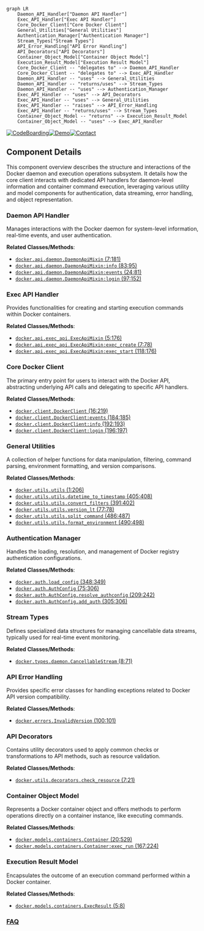```mermaid
graph LR
    Daemon_API_Handler["Daemon API Handler"]
    Exec_API_Handler["Exec API Handler"]
    Core_Docker_Client["Core Docker Client"]
    General_Utilities["General Utilities"]
    Authentication_Manager["Authentication Manager"]
    Stream_Types["Stream Types"]
    API_Error_Handling["API Error Handling"]
    API_Decorators["API Decorators"]
    Container_Object_Model["Container Object Model"]
    Execution_Result_Model["Execution Result Model"]
    Core_Docker_Client -- "delegates to" --> Daemon_API_Handler
    Core_Docker_Client -- "delegates to" --> Exec_API_Handler
    Daemon_API_Handler -- "uses" --> General_Utilities
    Daemon_API_Handler -- "returns/uses" --> Stream_Types
    Daemon_API_Handler -- "uses" --> Authentication_Manager
    Exec_API_Handler -- "uses" --> API_Decorators
    Exec_API_Handler -- "uses" --> General_Utilities
    Exec_API_Handler -- "raises" --> API_Error_Handling
    Exec_API_Handler -- "returns/uses" --> Stream_Types
    Container_Object_Model -- "returns" --> Execution_Result_Model
    Container_Object_Model -- "uses" --> Exec_API_Handler
```
[![CodeBoarding](https://img.shields.io/badge/Generated%20by-CodeBoarding-9cf?style=flat-square)](https://github.com/CodeBoarding/GeneratedOnBoardings)[![Demo](https://img.shields.io/badge/Try%20our-Demo-blue?style=flat-square)](https://www.codeboarding.org/demo)[![Contact](https://img.shields.io/badge/Contact%20us%20-%20contact@codeboarding.org-lightgrey?style=flat-square)](mailto:contact@codeboarding.org)

## Component Details

This component overview describes the structure and interactions of the Docker daemon and execution operations subsystem. It details how the core client interacts with dedicated API handlers for daemon-level information and container command execution, leveraging various utility and model components for authentication, data streaming, error handling, and object representation.

### Daemon API Handler
Manages interactions with the Docker daemon for system-level information, real-time events, and user authentication.


**Related Classes/Methods**:

- <a href="https://github.com/docker/docker-py/blob/master/docker/api/daemon.py#L7-L181" target="_blank" rel="noopener noreferrer">`docker.api.daemon.DaemonApiMixin` (7:181)</a>
- <a href="https://github.com/docker/docker-py/blob/master/docker/api/daemon.py#L83-L95" target="_blank" rel="noopener noreferrer">`docker.api.daemon.DaemonApiMixin:info` (83:95)</a>
- <a href="https://github.com/docker/docker-py/blob/master/docker/api/daemon.py#L24-L81" target="_blank" rel="noopener noreferrer">`docker.api.daemon.DaemonApiMixin:events` (24:81)</a>
- <a href="https://github.com/docker/docker-py/blob/master/docker/api/daemon.py#L97-L152" target="_blank" rel="noopener noreferrer">`docker.api.daemon.DaemonApiMixin:login` (97:152)</a>


### Exec API Handler
Provides functionalities for creating and starting execution commands within Docker containers.


**Related Classes/Methods**:

- <a href="https://github.com/docker/docker-py/blob/master/docker/api/exec_api.py#L5-L176" target="_blank" rel="noopener noreferrer">`docker.api.exec_api.ExecApiMixin` (5:176)</a>
- <a href="https://github.com/docker/docker-py/blob/master/docker/api/exec_api.py#L7-L78" target="_blank" rel="noopener noreferrer">`docker.api.exec_api.ExecApiMixin:exec_create` (7:78)</a>
- <a href="https://github.com/docker/docker-py/blob/master/docker/api/exec_api.py#L118-L176" target="_blank" rel="noopener noreferrer">`docker.api.exec_api.ExecApiMixin:exec_start` (118:176)</a>


### Core Docker Client
The primary entry point for users to interact with the Docker API, abstracting underlying API calls and delegating to specific API handlers.


**Related Classes/Methods**:

- <a href="https://github.com/docker/docker-py/blob/master/docker/client.py#L16-L219" target="_blank" rel="noopener noreferrer">`docker.client.DockerClient` (16:219)</a>
- <a href="https://github.com/docker/docker-py/blob/master/docker/client.py#L184-L185" target="_blank" rel="noopener noreferrer">`docker.client.DockerClient:events` (184:185)</a>
- <a href="https://github.com/docker/docker-py/blob/master/docker/client.py#L192-L193" target="_blank" rel="noopener noreferrer">`docker.client.DockerClient:info` (192:193)</a>
- <a href="https://github.com/docker/docker-py/blob/master/docker/client.py#L196-L197" target="_blank" rel="noopener noreferrer">`docker.client.DockerClient:login` (196:197)</a>


### General Utilities
A collection of helper functions for data manipulation, filtering, command parsing, environment formatting, and version comparisons.


**Related Classes/Methods**:

- <a href="https://github.com/docker/docker-py/blob/master/docker/utils/utils.py#L1-L206" target="_blank" rel="noopener noreferrer">`docker.utils.utils` (1:206)</a>
- <a href="https://github.com/docker/docker-py/blob/master/docker/utils/utils.py#L405-L408" target="_blank" rel="noopener noreferrer">`docker.utils.utils.datetime_to_timestamp` (405:408)</a>
- <a href="https://github.com/docker/docker-py/blob/master/docker/utils/utils.py#L391-L402" target="_blank" rel="noopener noreferrer">`docker.utils.utils.convert_filters` (391:402)</a>
- <a href="https://github.com/docker/docker-py/blob/master/docker/utils/utils.py#L77-L78" target="_blank" rel="noopener noreferrer">`docker.utils.utils.version_lt` (77:78)</a>
- <a href="https://github.com/docker/docker-py/blob/master/docker/utils/utils.py#L486-L487" target="_blank" rel="noopener noreferrer">`docker.utils.utils.split_command` (486:487)</a>
- <a href="https://github.com/docker/docker-py/blob/master/docker/utils/utils.py#L490-L498" target="_blank" rel="noopener noreferrer">`docker.utils.utils.format_environment` (490:498)</a>


### Authentication Manager
Handles the loading, resolution, and management of Docker registry authentication configurations.


**Related Classes/Methods**:

- <a href="https://github.com/docker/docker-py/blob/master/docker/auth.py#L348-L349" target="_blank" rel="noopener noreferrer">`docker.auth.load_config` (348:349)</a>
- <a href="https://github.com/docker/docker-py/blob/master/docker/auth.py#L75-L306" target="_blank" rel="noopener noreferrer">`docker.auth.AuthConfig` (75:306)</a>
- <a href="https://github.com/docker/docker-py/blob/master/docker/auth.py#L209-L242" target="_blank" rel="noopener noreferrer">`docker.auth.AuthConfig.resolve_authconfig` (209:242)</a>
- <a href="https://github.com/docker/docker-py/blob/master/docker/auth.py#L305-L306" target="_blank" rel="noopener noreferrer">`docker.auth.AuthConfig.add_auth` (305:306)</a>


### Stream Types
Defines specialized data structures for managing cancellable data streams, typically used for real-time event monitoring.


**Related Classes/Methods**:

- <a href="https://github.com/docker/docker-py/blob/master/docker/types/daemon.py#L8-L71" target="_blank" rel="noopener noreferrer">`docker.types.daemon.CancellableStream` (8:71)</a>


### API Error Handling
Provides specific error classes for handling exceptions related to Docker API version compatibility.


**Related Classes/Methods**:

- <a href="https://github.com/docker/docker-py/blob/master/docker/errors.py#L100-L101" target="_blank" rel="noopener noreferrer">`docker.errors.InvalidVersion` (100:101)</a>


### API Decorators
Contains utility decorators used to apply common checks or transformations to API methods, such as resource validation.


**Related Classes/Methods**:

- <a href="https://github.com/docker/docker-py/blob/master/docker/utils/decorators.py#L7-L21" target="_blank" rel="noopener noreferrer">`docker.utils.decorators.check_resource` (7:21)</a>


### Container Object Model
Represents a Docker container object and offers methods to perform operations directly on a container instance, like executing commands.


**Related Classes/Methods**:

- <a href="https://github.com/docker/docker-py/blob/master/docker/models/containers.py#L20-L529" target="_blank" rel="noopener noreferrer">`docker.models.containers.Container` (20:529)</a>
- <a href="https://github.com/docker/docker-py/blob/master/docker/models/containers.py#L167-L224" target="_blank" rel="noopener noreferrer">`docker.models.containers.Container:exec_run` (167:224)</a>


### Execution Result Model
Encapsulates the outcome of an execution command performed within a Docker container.


**Related Classes/Methods**:

- <a href="https://github.com/docker/docker-py/blob/master/docker/models/containers.py#L5-L8" target="_blank" rel="noopener noreferrer">`docker.models.containers.ExecResult` (5:8)</a>




### [FAQ](https://github.com/CodeBoarding/GeneratedOnBoardings/tree/main?tab=readme-ov-file#faq)